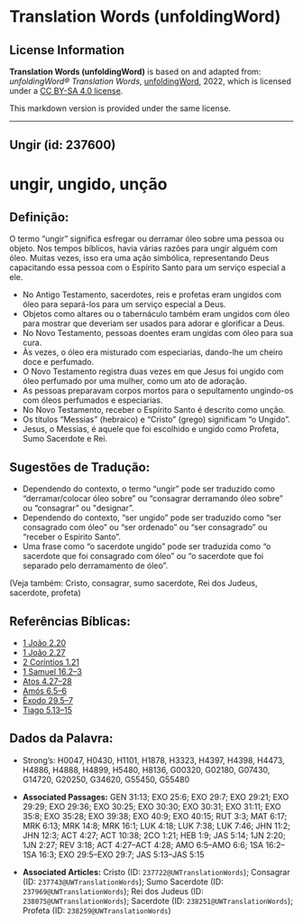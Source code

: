 # Translation Words (unfoldingWord)

## License Information

**Translation Words (unfoldingWord)** is based on and adapted from: _unfoldingWord® Translation Words_, [unfoldingWord](https://unfoldingword.org/utw), 2022, which is licensed under a [CC BY-SA 4.0 license](https://creativecommons.org/licenses/by-sa/4.0/legalcode.en).

This markdown version is provided under the same license.



--------------------------------

## Ungir (id: 237600)

ungir, ungido, unção
====================

Definição:
----------

O termo “ungir” significa esfregar ou derramar óleo sobre uma pessoa ou objeto. Nos tempos bíblicos, havia várias razões para ungir alguém com óleo. Muitas vezes, isso era uma ação simbólica, representando Deus capacitando essa pessoa com o Espírito Santo para um serviço especial a ele.

* No Antigo Testamento, sacerdotes, reis e profetas eram ungidos com óleo para separá\-los para um serviço especial a Deus.
* Objetos como altares ou o tabernáculo também eram ungidos com óleo para mostrar que deveriam ser usados para adorar e glorificar a Deus.
* No Novo Testamento, pessoas doentes eram ungidas com óleo para sua cura.
* Às vezes, o óleo era misturado com especiarias, dando\-lhe um cheiro doce e perfumado.
* O Novo Testamento registra duas vezes em que Jesus foi ungido com óleo perfumado por uma mulher, como um ato de adoração.
* As pessoas preparavam corpos mortos para o sepultamento ungindo\-os com óleos perfumados e especiarias.
* No Novo Testamento, receber o Espírito Santo é descrito como unção.
* Os títulos “Messias” (hebraico) e “Cristo” (grego) significam “o Ungido”.
* Jesus, o Messias, é aquele que foi escolhido e ungido como Profeta, Sumo Sacerdote e Rei.

Sugestões de Tradução:
----------------------

* Dependendo do contexto, o termo “ungir” pode ser traduzido como “derramar/colocar óleo sobre” ou “consagrar derramando óleo sobre” ou “consagrar” ou "designar”.
* Dependendo do contexto, “ser ungido” pode ser traduzido como “ser consagrado com óleo” ou “ser ordenado” ou “ser consagrado” ou “receber o Espírito Santo”.
* Uma frase como “o sacerdote ungido” pode ser traduzida como “o sacerdote que foi consagrado com óleo” ou “o sacerdote que foi separado pelo derramamento de óleo”.

(Veja também: Cristo, consagrar, sumo sacerdote, Rei dos Judeus, sacerdote, profeta)

Referências Bíblicas:
---------------------

* [1 João 2\.20](https://ref.ly/1John2:20)
* [1 João 2\.27](https://ref.ly/1John2:27)
* [2 Coríntios 1\.21](https://ref.ly/2Cor1:21)
* [1 Samuel 16\.2–3](https://ref.ly/1Sam16:2-1Sam16:3)
* [Atos 4\.27–28](https://ref.ly/Acts4:27-Acts4:28)
* [Amós 6\.5–6](https://ref.ly/Amos6:5-Amos6:6)
* [Êxodo 29\.5–7](https://ref.ly/Exod29:5-Exod29:7)
* [Tiago 5\.13–15](https://ref.ly/Jas5:13-Jas5:15)

Dados da Palavra:
-----------------

* Strong’s: H0047, H0430, H1101, H1878, H3323, H4397, H4398, H4473, H4886, H4888, H4899, H5480, H8136, G00320, G02180, G07430, G14720, G20250, G34620, G55450, G55480

* **Associated Passages:** GEN 31:13; EXO 25:6; EXO 29:7; EXO 29:21; EXO 29:29; EXO 29:36; EXO 30:25; EXO 30:30; EXO 30:31; EXO 31:11; EXO 35:8; EXO 35:28; EXO 39:38; EXO 40:9; EXO 40:15; RUT 3:3; MAT 6:17; MRK 6:13; MRK 14:8; MRK 16:1; LUK 4:18; LUK 7:38; LUK 7:46; JHN 11:2; JHN 12:3; ACT 4:27; ACT 10:38; 2CO 1:21; HEB 1:9; JAS 5:14; 1JN 2:20; 1JN 2:27; REV 3:18; ACT 4:27–ACT 4:28; AMO 6:5–AMO 6:6; 1SA 16:2–1SA 16:3; EXO 29:5–EXO 29:7; JAS 5:13–JAS 5:15
* **Associated Articles:** Cristo (ID: `237722@UWTranslationWords`); Consagrar (ID: `237743@UWTranslationWords`); Sumo Sacerdote (ID: `237969@UWTranslationWords`); Rei dos Judeus (ID: `238075@UWTranslationWords`); Sacerdote (ID: `238251@UWTranslationWords`); Profeta (ID: `238259@UWTranslationWords`)

